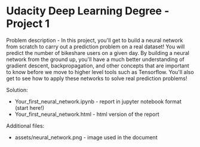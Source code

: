 # Udacity Deep Learning Degree - Project 1

Problem description - In this project, you'll get to build a neural network from scratch to carry out a prediction problem on a real dataset! You will predict the number of bikeshare users on a given day. By building a neural network from the ground up, you'll have a much better understanding of gradient descent, backpropagation, and other concepts that are important to know before we move to higher level tools such as Tensorflow. You'll also get to see how to apply these networks to solve real prediction problems!

Solution:

* Your_first_neural_network.ipynb - report in jupyter notebook format (start here!)
* Your_first_neural_network.html - html version of the report

Additional files:

* assets/neural_network.png - image used in the document
